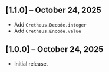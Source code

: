 ## [1.1.0] – October 24, 2025

- Add `Cretheus.Decode.integer`
- Add `Cretheus.Encode.value`

## [1.0.0] – October 24, 2025

- Initial release.
